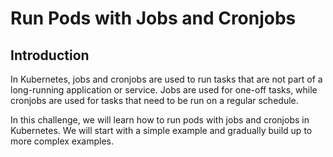 # Run Pods with Jobs and Cronjobs

## Introduction

In Kubernetes, jobs and cronjobs are used to run tasks that are not part of a long-running application or service. Jobs are used for one-off tasks, while cronjobs are used for tasks that need to be run on a regular schedule.

In this challenge, we will learn how to run pods with jobs and cronjobs in Kubernetes. We will start with a simple example and gradually build up to more complex examples.
